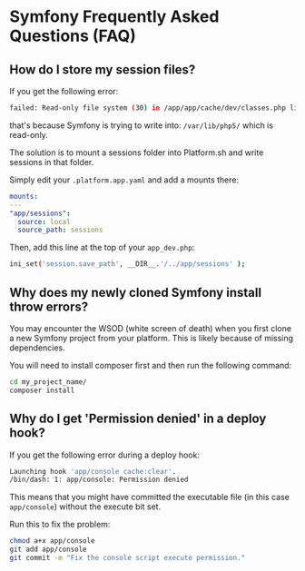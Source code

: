 # Symfony Frequently Asked Questions (FAQ)

## How do I store my session files?

If you get the following error:

```bash
failed: Read-only file system (30) in /app/app/cache/dev/classes.php line 420
```

that's because Symfony is trying to write into: `/var/lib/php5/` which
is read-only.

The solution is to mount a sessions folder into Platform.sh and write
sessions in that folder.

Simply edit your `.platform.app.yaml` and add a mounts there:

```yaml
mounts:
---
"app/sessions":
  source: local
  source_path: sessions
```

Then, add this line at the top of your `app_dev.php`:

```bash
ini_set('session.save_path', __DIR__.'/../app/sessions' );
```

## Why does my newly cloned Symfony install throw errors?

You may encounter the WSOD (white screen of death) when you first clone
a new Symfony project from your platform. This is likely because of
missing dependencies.

You will need to install composer first and then run the following
command:

```bash
cd my_project_name/
composer install
```

## Why do I get 'Permission denied' in a deploy hook?

If you get the following error during a deploy hook:

```bash
Launching hook 'app/console cache:clear'.
/bin/dash: 1: app/console: Permission denied
```

This means that you might have committed the executable file (in this case `app/console`) without the execute bit set.

Run this to fix the problem:

```bash
chmod a+x app/console
git add app/console
git commit -m "Fix the console script execute permission."
```
